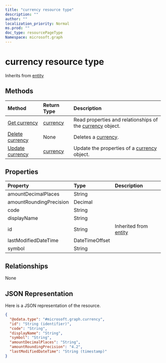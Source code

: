 ```yaml
---
title: "currency resource type"
description: ""
author: ""
localization_priority: Normal
ms.prod: ""
doc_type: resourcePageType
Namespace: microsoft.graph
---
```



# currency resource type




Inherits from [entity](../resources/entity.md)

## Methods
|Method|Return Type|Description|
|:---|:---|:---|
|[Get currency](../api/currency-get.md)|[currency](../resources/currency.md)|Read properties and relationships of the [currency](../resources/currency.md) object.|
|[Delete currency](../api/currency-delete.md)|None|Deletes a [currency](../resources/currency.md).|
|[Update currency](../api/currency-update.md)|[currency](../resources/currency.md)|Update the properties of a [currency](../resources/currency.md) object.|

## Properties
|Property|Type|Description|
|:---|:---|:---|
|amountDecimalPlaces|String||
|amountRoundingPrecision|Decimal||
|code|String||
|displayName|String||
|id|String| Inherited from [entity](../resources/entity.md)|
|lastModifiedDateTime|DateTimeOffset||
|symbol|String||

## Relationships
None

## JSON Representation
Here is a JSON representation of the resource.
<!-- {
  "blockType": "resource",
  "keyProperty": "id",
  "@odata.type": "microsoft.graph.currency",
  "baseType": "microsoft.graph.entity",
  "openType": false
}
-->
``` json
{
  "@odata.type": "#microsoft.graph.currency",
  "id": "String (identifier)",
  "code": "String",
  "displayName": "String",
  "symbol": "String",
  "amountDecimalPlaces": "String",
  "amountRoundingPrecision": "4.2",
  "lastModifiedDateTime": "String (timestamp)"
}
```

